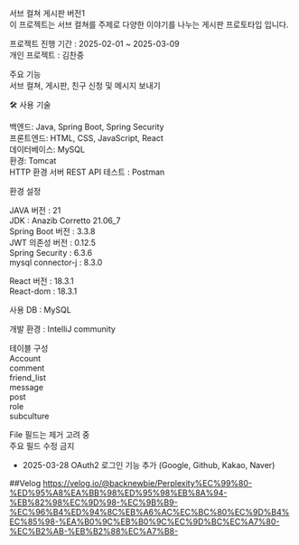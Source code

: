 서브 컬쳐 게시판 버전1<br>
이 프로젝트는 서브 컬쳐를 주제로 다양한 이야기를 나누는 게시판 프로토타입 입니다.

프로젝트 진행 기간 : 2025-02-01 ~ 2025-03-09 <br>
개인 프로젝트 : 김찬중

주요 기능  <br>
서브 컬쳐, 게시판, 친구 신청 및 메시지 보내기

🛠️ 사용 기술

백엔드: Java, Spring Boot, Spring Security <br> 
프론트엔드: HTML, CSS, JavaScript, React  <br> 
데이터베이스: MySQL <br>
환경: Tomcat <br>
HTTP 환경 서버 REST API 테스트 : Postman <br>

환경 설정  <br>

JAVA 버전 : 21 <br>
JDK : Anazib Corretto 21.06_7 <br>
Spring Boot 버전 : 3.3.8 <br>
JWT 의존성 버전 : 0.12.5 <br>
Spring Security : 6.3.6 <br>
mysql connector-j : 8.3.0 <br>

React 버전 : 18.3.1 <br>
React-dom : 18.3.1 

사용 DB : MySQL 

개발 환경 : IntelliJ community

테이블 구성 <br>
Account <br>
comment <br>
friend_list <br>
message <br>
post <br>
role <br>
subculture <br>

File 필드는 제거 고려 중 <br>
주요 필드 수정 금지

+ 2025-03-28
  OAuth2 로그인 기능 추가 (Google, Github, Kakao, Naver)

##Velog
https://velog.io/@backnewbie/Perplexity%EC%99%80-%ED%95%A8%EA%BB%98%ED%95%98%EB%8A%94-%EB%82%98%EC%9D%98-%EC%9B%B9-%EC%96%B4%ED%94%8C%EB%A6%AC%EC%BC%80%EC%9D%B4%EC%85%98-%EA%B0%9C%EB%B0%9C%EC%9D%BC%EC%A7%80-%EC%B2%AB-%EB%B2%88%EC%A7%B8-





